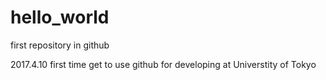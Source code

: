 # hello_world
first repository in github

2017.4.10 first time get to use github for developing
at Universtity of Tokyo
